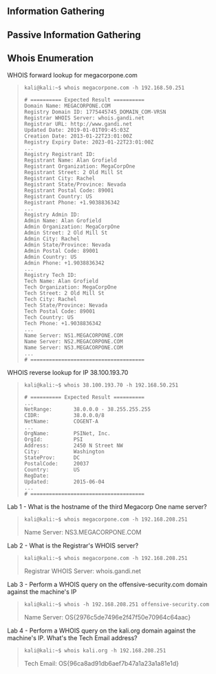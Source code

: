 ## Information Gathering

## Passive Information Gathering

## Whois Enumeration

WHOIS forward lookup for megacorpone.com
>``` shell
>kali@kali:~$ whois megacorpone.com -h 192.168.50.251
>
># ========== Expected Result ==========
>Domain Name: MEGACORPONE.COM
>Registry Domain ID: 1775445745_DOMAIN_COM-VRSN
>Registrar WHOIS Server: whois.gandi.net
>Registrar URL: http://www.gandi.net
>Updated Date: 2019-01-01T09:45:03Z
>Creation Date: 2013-01-22T23:01:00Z
>Registry Expiry Date: 2023-01-22T23:01:00Z
>...
>Registry Registrant ID: 
>Registrant Name: Alan Grofield
>Registrant Organization: MegaCorpOne
>Registrant Street: 2 Old Mill St
>Registrant City: Rachel
>Registrant State/Province: Nevada
>Registrant Postal Code: 89001
>Registrant Country: US
>Registrant Phone: +1.9038836342
>...
>Registry Admin ID: 
>Admin Name: Alan Grofield
>Admin Organization: MegaCorpOne
>Admin Street: 2 Old Mill St
>Admin City: Rachel
>Admin State/Province: Nevada
>Admin Postal Code: 89001
>Admin Country: US
>Admin Phone: +1.9038836342
>...
>Registry Tech ID: 
>Tech Name: Alan Grofield
>Tech Organization: MegaCorpOne
>Tech Street: 2 Old Mill St
>Tech City: Rachel
>Tech State/Province: Nevada
>Tech Postal Code: 89001
>Tech Country: US
>Tech Phone: +1.9038836342
>...
>Name Server: NS1.MEGACORPONE.COM
>Name Server: NS2.MEGACORPONE.COM
>Name Server: NS3.MEGACORPONE.COM
>...
># =====================================
>```

WHOIS reverse lookup for IP 38.100.193.70
>``` shell
>kali@kali:~$ whois 38.100.193.70 -h 192.168.50.251
>
># ========== Expected Result ==========
>...
>NetRange:       38.0.0.0 - 38.255.255.255
>CIDR:           38.0.0.0/8
>NetName:        COGENT-A
>...
>OrgName:        PSINet, Inc.
>OrgId:          PSI
>Address:        2450 N Street NW
>City:           Washington
>StateProv:      DC
>PostalCode:     20037
>Country:        US
>RegDate:
>Updated:        2015-06-04
>...
># =====================================
>```

Lab 1 - What is the hostname of the third Megacorp One name server?
>``` shell
>kali@kali:~$ whois megacorpone.com -h 192.168.208.251
>```
>Name Server: NS3.MEGACORPONE.COM

Lab 2 - What is the Registrar's WHOIS server?
>``` shell
>kali@kali:~$ whois megacorpone.com -h 192.168.208.251
>```
>Registrar WHOIS Server: whois.gandi.net

Lab 3 - Perform a WHOIS query on the offensive-security.com domain against the machine's IP
>``` shell
>kali@kali:~$ whois -h 192.168.208.251 offensive-security.com
>```
>Name Server: OS{2976c5de7496e2f47f50e70964c64aac}

Lab 4 - Perform a WHOIS query on the kali.org domain against the machine's IP. What's the Tech Email address?
>``` shell
>kali@kali:~$ whois kali.org -h 192.168.208.251
>```
>Tech Email: OS{96ca8ad91db6aef7b47a1a23a1a81e1d}
